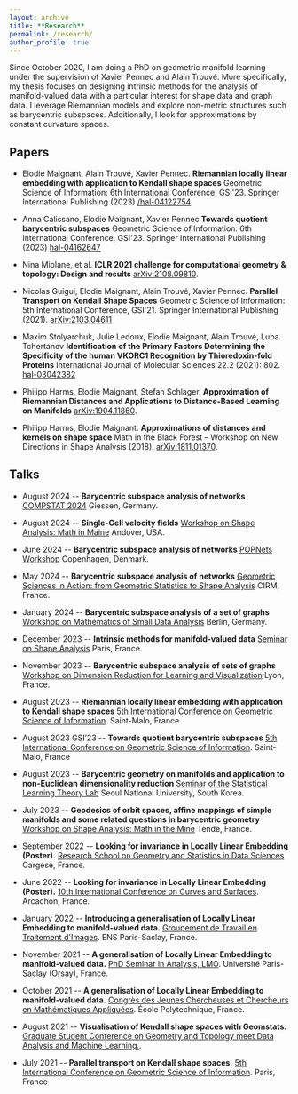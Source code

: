 ```yaml
---
layout: archive
title: **Research**
permalink: /research/
author_profile: true
---
```


Since October 2020, I am doing a PhD on geometric manifold learning under the supervision of Xavier Pennec and Alain Trouvé. More specifically, my 
thesis focuses on designing intrinsic methods for the analysis of manifold-valued data with a particular interest for shape data and graph data. 
I leverage Riemannian models and explore non-metric structures such as barycentric subspaces. Additionally, I look for approximations by constant 
curvature spaces. 

## Papers

* Elodie Maignant, Alain Trouvé, Xavier Pennec.
  **Riemannian locally linear embedding with application to Kendall shape spaces**
  Geometric Science of Information: 6th International Conference, GSI'23. Springer International Publishing (2023)
  [/hal-04122754](https://inria.hal.science/hal-04122754)

* Anna Calissano, Elodie Maignant, Xavier Pennec
  **Towards quotient barycentric subspaces**
  Geometric Science of Information: 6th International Conference, GSI'23. Springer International Publishing (2023)
  [hal-04162647](https://inria.hal.science/hal-04162647)

* Nina Miolane, et al. 
  **ICLR 2021 challenge for computational geometry & topology: Design and results**
  [arXiv:2108.09810](https://arxiv.org/abs/2108.09810).

* Nicolas Guigui, Elodie Maignant, Alain Trouvé, Xavier Pennec.
  **Parallel Transport on Kendall Shape Spaces**
  Geometric Science of Information: 5th International Conference, GSI'21. Springer International Publishing (2021).
  [arXiv:2103.04611](https://arxiv.org/abs/2103.04611)

* Maxim Stolyarchuk, Julie Ledoux, Elodie Maignant, Alain Trouvé, Luba Tchertanov
  **Identification of the Primary Factors Determining the Specificity of the human VKORC1 Recognition by Thioredoxin-fold Proteins**
  International Journal of Molecular Sciences 22.2 (2021): 802.
  [hal-03042382](https://hal.science/hal-03042382)

* Philipp Harms, Elodie Maignant, Stefan Schlager.
  **Approximation of Riemannian Distances and Applications to Distance-Based Learning on Manifolds**
  [arXiv:1904.11860](https://arxiv.org/abs/1904.11860).

* Philipp Harms, Elodie Maignant.
  **Approximations of distances and kernels on shape space**
  Math in the Black Forest – Workshop on New Directions in Shape Analysis (2018). 
  [arXiv:1811.01370](https://arxiv.org/abs/1811.01370).

## Talks

* August 2024 -- **Barycentric subspace analysis of networks**
  [COMPSTAT 2024](http://www.compstat2024.org/docs/COMPSTAT2024_BoA.pdf?20240730003320)
  Giessen, Germany.

* August 2024 -- **Single-Cell velocity fields**
  [Workshop on Shape Analysis: Math in Maine](https://sites.google.com/view/shape-workshop/home/previous-editions/2024_maine)
  Andover, USA.

* June 2024 -- **Barycentric subspace analysis of networks**
  [POPNets Workshop](https://popnets.wordpress.com/what/)
  Copenhagen, Denmark.

* May 2024 -- **Barycentric subspace analysis of networks**
  [Geometric Sciences in Action: from Geometric Statistics to Shape Analysis](https://conferences.cirm-math.fr/wp-content/uploads/2024/05/CIRM_Program-1.pdf)
  CIRM, France.

* January 2024 -- **Barycentric subspace analysis of a set of graphs**
  [Workshop on Mathematics of Small Data Analysis](https://mathplus.de/topic-development-lab/tes-winter-2023-24/workshop-2/)
  Berlin, Germany.

* December 2023 -- **Intrinsic methods for manifold-valued data**
  [Seminar on Shape Analysis](https://shape-analysis.github.io/)
  Paris, France.

* November 2023 -- **Barycentric subspace analysis of sets of graphs**
  [Workshop on Dimension Reduction for Learning and Visualization](https://gdr-mia.math.cnrs.fr/events/dimreduc/)
  Lyon, France.

* August 2023 -- **Riemannian locally linear embedding with application to Kendall shape spaces**
  [5th International Conference on Geometric Science of Information](https://conference-gsi.org/detailed-program/).
  Saint-Malo, France

* August 2023 GSI’23 -- **Towards quotient barycentric subspaces**
  [5th International Conference on Geometric Science of Information](https://conference-gsi.org/detailed-program/).
  Saint-Malo, France

* August 2023 -- **Barycentric geometry on manifolds and application to non-Euclidean dimensionality reduction**
  [Seminar of the Statistical Learning Theory Lab](https://statlet.github.io/seminar/)
  Seoul National University, South Korea.

* July 2023 -- **Geodesics of orbit spaces, affine mappings of simple manifolds and some related questions in barycentric geometry**
  [Workshop on Shape Analysis: Math in the Mine](https://sites.google.com/view/shape-workshop/home/previous-editions/2023_math-in-the-mine-ii)
  Tende, France.

* September 2022 -- **Looking for invariance in Locally Linear Embedding (Poster).**
  [Research School on Geometry and Statistics in Data Sciences](https://www.ihp.fr/fr/agenda/gesda-introductory-school-iesc-cargese-corsica)
  Cargese, France.

* June 2022 -- **Looking for invariance in Locally Linear Embedding (Poster).**
  [10th International Conference on Curves and Surfaces](https://cs2022.sciencesconf.org/program).
  Arcachon, France.

* January 2022 -- **Introducing a generalisation of Locally Linear Embedding to manifold-valued data.**
  [Groupement de Travail en Traitement d'Images](https://centreborelli.ens-paris-saclay.fr/fr/GTTI).
  ENS Paris-Saclay, France.

* November 2021 -- **A generalisation of Locally Linear Embedding to manifold-valued data.**
  [PhD Seminar in Analysis, LMO](https://www.imo.universite-paris-saclay.fr/en/events/6551).
  Université Paris-Saclay (Orsay), France.

* October 2021 -- **A generalisation of Locally Linear Embedding to manifold-valued data.** 
  [Congrès des Jeunes Chercheuses et Chercheurs en Mathématiques Appliquées](https://cjc-ma2021.github.io/programme/#sessions-paralleles-jeudi-matin).
  École Polytechnique, France.

* August 2021 -- **Visualisation of Kendall shape spaces with Geomstats.**
  [Graduate Student Conference on Geometry and Topology meet Data Analysis and Machine Learning.](https://gtdaml.wixsite.com/2021). 

* July 2021 -- **Parallel transport on Kendall shape spaces.**
  [5th International Conference on Geometric Science of Information](https://web2.see.asso.fr/en/wiki/369007_program-schedule).
  Paris, France



